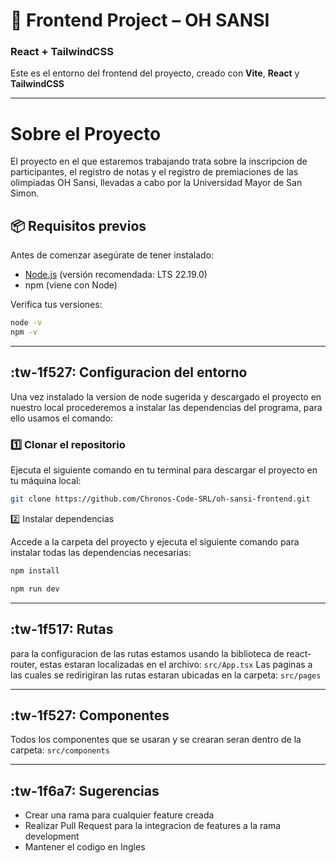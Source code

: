 # 🚀 Frontend Project – OH SANSI

### React + TailwindCSS

Este es el entorno del frontend del proyecto, creado con **Vite**, **React** y **TailwindCSS**

---

# Sobre el Proyecto

El proyecto en el que estaremos trabajando trata sobre la inscripcion de participantes, el registro de notas y el registro de premiaciones de las olimpiadas OH Sansi, llevadas a cabo por la Universidad Mayor de San Simon.

## 📦 Requisitos previos

Antes de comenzar asegúrate de tener instalado:

- [Node.js](https://nodejs.org/) (versión recomendada: LTS 22.19.0)
- npm (viene con Node)

Verifica tus versiones:

```bash
node -v
npm -v
```

---

## :tw-1f527: Configuracion del entorno

Una vez instalado la version de node sugerida y descargado el proyecto en nuestro local procederemos a instalar las dependencias del programa, para ello usamos el comando:

### 1️⃣ Clonar el repositorio
Ejecuta el siguiente comando en tu terminal para descargar el proyecto en tu máquina local:  

```bash
git clone https://github.com/Chronos-Code-SRL/oh-sansi-frontend.git

```
2️⃣ Instalar dependencias

Accede a la carpeta del proyecto y ejecuta el siguiente comando para instalar todas las dependencias necesarias:
```bash
npm install
```

```bash
npm run dev
```

---

## :tw-1f517: Rutas

para la configuracion de las rutas estamos usando la biblioteca de react-router, estas estaran localizadas en el archivo: `src/App.tsx`
Las paginas a las cuales se redirigiran las rutas estaran ubicadas en la carpeta: `src/pages`

---

## :tw-1f527: Componentes

Todos los componentes que se usaran y se crearan seran dentro de la carpeta: `src/components`

---

## :tw-1f6a7: Sugerencias

- Crear una rama para cualquier feature creada
- Realizar Pull Request para la integracion de features a la rama development
- Mantener el codigo en Ingles
